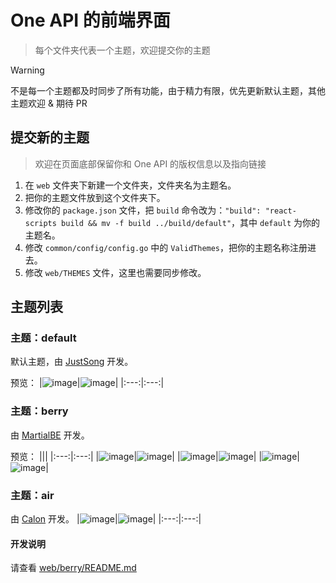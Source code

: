 # One API 的前端界面

> 每个文件夹代表一个主题，欢迎提交你的主题

> [!WARNING]
> 不是每一个主题都及时同步了所有功能，由于精力有限，优先更新默认主题，其他主题欢迎 & 期待 PR

## 提交新的主题

> 欢迎在页面底部保留你和 One API 的版权信息以及指向链接

1. 在 `web` 文件夹下新建一个文件夹，文件夹名为主题名。
2. 把你的主题文件放到这个文件夹下。
3. 修改你的 `package.json` 文件，把 `build` 命令改为：`"build": "react-scripts build && mv -f build ../build/default"`，其中 `default` 为你的主题名。
4. 修改 `common/config/config.go` 中的 `ValidThemes`，把你的主题名称注册进去。
5. 修改 `web/THEMES` 文件，这里也需要同步修改。

## 主题列表

### 主题：default

默认主题，由 [JustSong](https://github.com/cubeofcube-dev) 开发。

预览：
|![image](https://github.com/cubeofcube-dev/one-api/assets/39998050/ccfbc668-3a7f-4bc1-87da-7eacfd7bf371)|![image](https://github.com/cubeofcube-dev/one-api/assets/39998050/a63ed547-44b9-45db-b43a-ecea07d60840)|
|:---:|:---:|

### 主题：berry

由 [MartialBE](https://github.com/MartialBE) 开发。

预览：
|||
|:---:|:---:|
|![image](https://github.com/cubeofcube-dev/one-api/assets/42402987/36aff5c6-c5ff-4a90-8e3d-33d5cff34cbf)|![image](https://github.com/cubeofcube-dev/one-api/assets/42402987/9ac63b36-5140-4064-8fad-fc9d25821509)|
|![image](https://github.com/cubeofcube-dev/one-api/assets/42402987/fb2b1c64-ef24-4027-9b80-0cd9d945a47f)|![image](https://github.com/cubeofcube-dev/one-api/assets/42402987/b6b649ec-2888-4324-8b2d-d5e11554eed6)|
|![image](https://github.com/cubeofcube-dev/one-api/assets/42402987/6d3b22e0-436b-4e26-8911-bcc993c6a2bd)|![image](https://github.com/cubeofcube-dev/one-api/assets/42402987/eef1e224-7245-44d7-804e-9d1c8fa3f29c)|

### 主题：air
由 [Calon](https://github.com/Calcium-Ion) 开发。
|![image](https://github.com/cubeofcube-dev/cubeofcube-dev.github.io/assets/39998050/1ddb274b-a715-4e81-858b-857d520b6ff4)|![image](https://github.com/cubeofcube-dev/cubeofcube-dev.github.io/assets/39998050/163b0b8e-1f73-49cb-b632-3dcb986b56d5)|
|:---:|:---:|


#### 开发说明

请查看 [web/berry/README.md](https://github.com/cubeofcube-dev/one-api/tree/main/web/berry/README.md)
